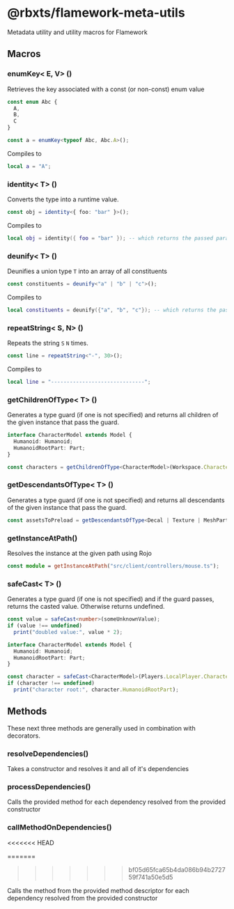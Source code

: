 # @rbxts/flamework-meta-utils

Metadata utility and utility macros for Flamework

## Macros

### enumKey&lt; E, V&gt; ()

Retrieves the key associated with a const (or non-const) enum value

```ts
const enum Abc {
  A,
  B,
  C
}

const a = enumKey<typeof Abc, Abc.A>();
```

Compiles to

```lua
local a = "A";
```

### identity&lt; T&gt; ()

Converts the type into a runtime value.

```ts
const obj = identity<{ foo: "bar" }>();
```

Compiles to

```lua
local obj = identity({ foo = "bar" }); -- which returns the passed param
```

### deunify&lt; T&gt; ()

Deunifies a union type `T` into an array of all constituents

```ts
const constituents = deunify<"a" | "b" | "c">();
```

Compiles to

```lua
local constituents = deunify({"a", "b", "c"}); -- which returns the passed param
```

### repeatString&lt; S, N&gt; ()

Repeats the string `S`  `N` times.

```ts
const line = repeatString<"-", 30>();
```

Compiles to

```lua
local line = "------------------------------";
```

### getChildrenOfType&lt; T&gt; ()

Generates a type guard (if one is not specified) and returns all children of the given instance that pass the guard.

```ts
interface CharacterModel extends Model {
  Humanoid: Humanoid;
  HumanoidRootPart: Part;
}

const characters = getChildrenOfType<CharacterModel>(Workspace.Characters);
```

### getDescendantsOfType&lt; T&gt; ()

Generates a type guard (if one is not specified) and returns all descendants of the given instance that pass the guard.

```ts
const assetsToPreload = getDescendantsOfType<Decal | Texture | MeshPart>(ReplicatedStorage);
```

### getInstanceAtPath()

Resolves the instance at the given path using Rojo

```ts
const module = getInstanceAtPath("src/client/controllers/mouse.ts");
```

### safeCast&lt; T&gt; ()

Generates a type guard (if one is not specified) and if the guard passes, returns the casted value. Otherwise returns undefined.

```ts
const value = safeCast<number>(someUnknownValue);
if (value !== undefined)
  print("doubled value:", value * 2);
```

```ts
interface CharacterModel extends Model {
  Humanoid: Humanoid;
  HumanoidRootPart: Part;
}

const character = safeCast<CharacterModel>(Players.LocalPlayer.Character);
if (character !== undefined)
  print("character root:", character.HumanoidRootPart);
```

## Methods

These next three methods are generally used in combination with decorators.

### resolveDependencies()

Takes a constructor and resolves it and all of it's dependencies

### processDependencies()

Calls the provided method for each dependency resolved from the provided constructor

### callMethodOnDependencies()

<<<<<<< HEAD

=======

>>>>>>> bf05d65fca65b4da086b94b272759f741a50e5d5

Calls the method from the provided method descriptor for each dependency resolved from the provided constructor
